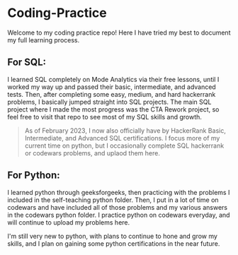 # Coding-Practice
Welcome to my coding practice repo! Here I have tried my best to document my full learning process. 

## For SQL: 
I learned SQL completely on Mode Analytics via their free lessons, until I worked my way up and passed their basic, intermediate, and advanced tests.
Then, after completing some easy, medium, and hard hackerrank problems, I basically jumped straight into SQL projects. The main SQL project where I made the most
progress was the CTA Rework project, so feel free to visit that repo to see most of my SQL skills and growth. 

> As of February 2023, I now also officially have by HackerRank Basic, Intermediate, and Advanced SQL certifications. I focus more of my current time on python, but
> I occasionally complete SQL hackerrank or codewars problems, and uplaod them here. 

## For Python:
I learned python through geeksforgeeks, then practicing with the problems I included in the self-teaching python folder. Then, I put in a lot of time on codewars
and have included all of those problems and my various answers in the codewars python folder. I practice python on codewars everyday, and will continue to upload
my problems here. 

I'm still very new to python, with plans to continue to hone and grow my skills, and I plan on gaining some python certifications in the near future.
